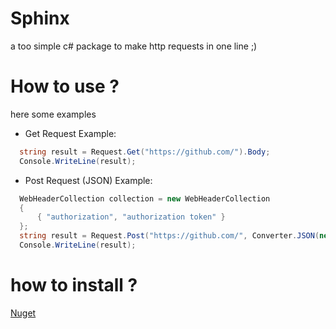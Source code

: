 # Sphinx
  
a too simple c# package to make http requests in one line ;)


# How to use ?
here some examples 

- Get Request Example:
```cs
  string result = Request.Get("https://github.com/").Body;
  Console.WriteLine(result);
```
- Post Request (JSON) Example:
```cs
  WebHeaderCollection collection = new WebHeaderCollection
  {
      { "authorization", "authorization token" }
  };
  string result = Request.Post("https://github.com/", Converter.JSON(new { content: "hello Sphinx :)" }), ContentType.json, collection).Body;
  Console.WriteLine(result);
```

# how to install ? 
[Nuget](https://www.nuget.org/packages/Sphinx/1.0.0)
